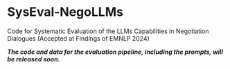 # SysEval-NegoLLMs
Code for Systematic Evaluation of the LLMs Capabilities in Negotiation Dialogues (Accepted at Findings of EMNLP 2024)

***The code and data for the evaluation pipeline, including the prompts, will be released soon.***
